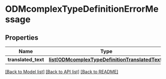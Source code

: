 # ODMcomplexTypeDefinitionErrorMessage

## Properties
Name | Type | Description | Notes
------------ | ------------- | ------------- | -------------
**translated_text** | [**list[ODMcomplexTypeDefinitionTranslatedText]**](ODMcomplexTypeDefinitionTranslatedText.md) |  | 

[[Back to Model list]](../README.md#documentation-for-models) [[Back to API list]](../README.md#documentation-for-api-endpoints) [[Back to README]](../README.md)


